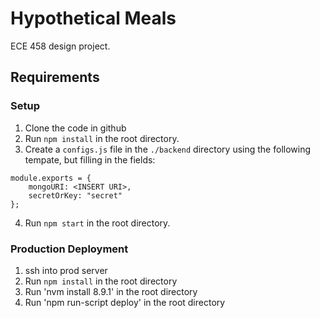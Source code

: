 # Hypothetical Meals
ECE 458 design project.

## Requirements

### Setup
1. Clone the code in github
2. Run `npm install` in the root directory.
3. Create a `configs.js` file in the `./backend` directory using the following tempate, but filling in the fields:
```
module.exports = {
    mongoURI: <INSERT URI>,
    secretOrKey: "secret"
};
```
4. Run `npm start` in the root directory.

### Production Deployment
1. ssh into prod server
2. Run `npm install` in the root directory
3. Run 'nvm install 8.9.1' in the root directory
4. Run 'npm run-script deploy' in the root directory
